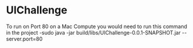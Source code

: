 # UIChallenge

To run on Port 80 on a Mac Compute you would need to run this command in the project
  -sudo java -jar build/libs/UIChallenge-0.0.1-SNAPSHOT.jar --server.port=80
